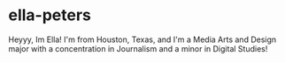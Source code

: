 # ella-peters
Heyyy, Im Ella! I'm from Houston, Texas, and I'm a Media Arts and Design major with a concentration in Journalism and a minor in Digital Studies!
